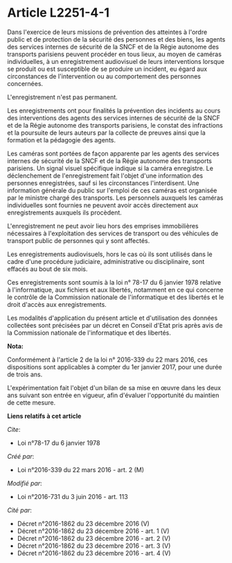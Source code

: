 # Article L2251-4-1

Dans l'exercice de leurs missions de prévention des atteintes à l'ordre public et de protection de la sécurité des personnes
et des biens, les agents des services internes de sécurité de la SNCF et de la Régie autonome des transports parisiens
peuvent procéder en tous lieux, au moyen de caméras individuelles, à un enregistrement audiovisuel de leurs interventions
lorsque se produit ou est susceptible de se produire un incident, eu égard aux circonstances de l'intervention ou au
comportement des personnes concernées. 

L'enregistrement n'est pas permanent. 

Les enregistrements ont pour finalités la prévention des incidents au cours des interventions des agents des services
internes de sécurité de la SNCF et de la Régie autonome des transports parisiens, le constat des infractions et la poursuite
de leurs auteurs par la collecte de preuves ainsi que la formation et la pédagogie des agents. 

Les caméras sont portées de façon apparente par les agents des services internes de sécurité de la SNCF et de la Régie
autonome des transports parisiens. Un signal visuel spécifique indique si la caméra enregistre. Le déclenchement de
l'enregistrement fait l'objet d'une information des personnes enregistrées, sauf si les circonstances l'interdisent. Une
information générale du public sur l'emploi de ces caméras est organisée par le ministre chargé des transports. Les
personnels auxquels les caméras individuelles sont fournies ne peuvent avoir accès directement aux enregistrements auxquels
ils procèdent. 

L'enregistrement ne peut avoir lieu hors des emprises immobilières nécessaires à l'exploitation des services de transport ou
des véhicules de transport public de personnes qui y sont affectés. 

Les enregistrements audiovisuels, hors le cas où ils sont utilisés dans le cadre d'une procédure judiciaire, administrative
ou disciplinaire, sont effacés au bout de six mois. 

Ces enregistrements sont soumis à la loi n° 78-17 du 6 janvier 1978 relative à l'informatique, aux fichiers et aux libertés,
notamment en ce qui concerne le contrôle de la Commission nationale de l'informatique et des libertés et le droit d'accès aux
enregistrements.

Les modalités d'application du présent article et d'utilisation des données collectées sont précisées par un décret en
Conseil d'Etat pris après avis de la Commission nationale de l'informatique et des libertés.

**Nota:**

Conformément à l'article 2 de la loi n° 2016-339 du 22 mars 2016, ces dispositions sont applicables à compter du 1er janvier
2017, pour une durée de trois ans. 

L'expérimentation fait l'objet d'un bilan de sa mise en œuvre dans les deux ans suivant son entrée en vigueur, afin d'évaluer
l'opportunité du maintien de cette mesure.

**Liens relatifs à cet article**

_Cite_:

  - Loi n°78-17 du 6 janvier 1978

_Créé par_:

  - Loi n°2016-339 du 22 mars 2016 - art. 2 (M)

_Modifié par_:

  - Loi n°2016-731 du 3 juin 2016 - art. 113

_Cité par_:

  - Décret n°2016-1862 du 23 décembre 2016 (V)
  - Décret n°2016-1862 du 23 décembre 2016 - art. 1 (V)
  - Décret n°2016-1862 du 23 décembre 2016 - art. 2 (V)
  - Décret n°2016-1862 du 23 décembre 2016 - art. 3 (V)
  - Décret n°2016-1862 du 23 décembre 2016 - art. 4 (V)
